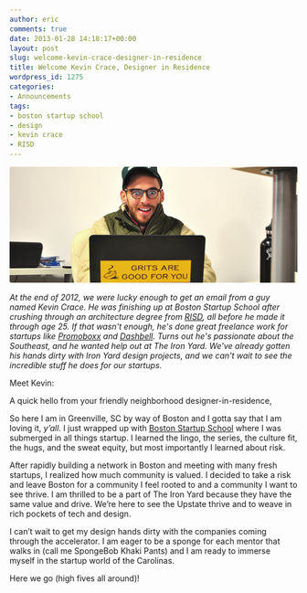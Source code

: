 ```yaml
---
author: eric
comments: true
date: 2013-01-28 14:18:17+00:00
layout: post
slug: welcome-kevin-crace-designer-in-residence
title: Welcome Kevin Crace, Designer in Residence
wordpress_id: 1275
categories:
- Announcements
tags:
- boston startup school
- design
- kevin crace
- RISD
---
```


<img src="/images/blog/2013/01/kevin-crace-intro.jpg" style="border-radius: 3px;">

*At the end of 2012, we were lucky enough to get an email from a guy named Kevin Crace. He was finishing up at Boston Startup School after crushing through an architecture degree from [RISD](http://www.risd.edu/), all before he made it through age 25. If that wasn't enough, he's done great freelance work for startups like [Promoboxx](http://www.promoboxx.com/) and [Dashbell](http://dashbell.com/). Turns out he's passionate about the Southeast, and he wanted help out at The Iron Yard. We've already gotten his hands dirty with Iron Yard design projects, and we can't wait to see the incredible stuff he does for our startups.*

<!-- more -->

Meet Kevin: 

A quick hello from your friendly neighborhood designer-in-residence, 

So here I am in Greenville, SC by way of Boston and I gotta say that I am loving it, _y’all_. I just wrapped up with [Boston Startup School](http://bostonstartupschool.com/) where I was submerged in all things startup. I learned the lingo, the series, the culture fit, the hugs, and the sweat equity, but most importantly I learned about risk.

After rapidly building a network in Boston and meeting with many fresh startups, I realized how much community is valued. I decided to take a risk and leave Boston for a community I feel rooted to and a community I want to see thrive. I am thrilled to be a part of The Iron Yard because they have the same value and drive.  We’re here to see the Upstate thrive and to weave in rich pockets of tech and design.

I can’t wait to get my design hands dirty with the companies coming through the accelerator. I am eager to be a sponge for each mentor that walks in (call me SpongeBob Khaki Pants) and I am ready to immerse myself in the startup world of the Carolinas.

Here we go (high fives all around)!
